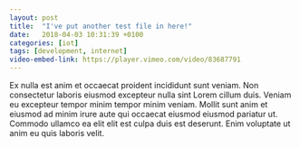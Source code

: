 ```yaml
---
layout: post
title:  "I've put another test file in here!"
date:   2018-04-03 10:31:39 +0100
categories: [iot]
tags: [development, internet]
video-embed-link: https://player.vimeo.com/video/83687791
---
```

Ex nulla est anim et occaecat proident incididunt sunt veniam. Non consectetur laboris eiusmod excepteur nulla sint Lorem cillum duis. Veniam eu excepteur tempor minim tempor minim veniam. Mollit sunt anim et eiusmod ad minim irure aute qui occaecat eiusmod eiusmod pariatur ut. Commodo ullamco ea elit elit est culpa duis est deserunt. Enim voluptate ut anim eu quis laboris velit.